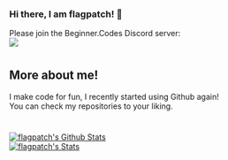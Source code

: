 ### Hi there, I am flagpatch! 👋
Please join the Beginner.Codes Discord server:
<br>
<a href="https://discord.gg/FGH5tDynnh" alt="Beginner.Codes"><img src="https://img.shields.io/badge/-Discord-5865F2?style=for-the-badge&logoColor=white&logo=discord&labelColor=4855E2"/></a>
#
## More about me!
I make code for fun, I recently started using Github again!
<br>
You can check my repositories to your liking.
#
[![flagpatch's Github Stats](https://github-readme-stats.vercel.app/api?username=flagpatch)](https://github.com/anuraghazra/github-readme-stats)
<br>
[![flagpatch's Stats](https://github-readme-streak-stats.herokuapp.com/?user=flagpatch)](https://github.com/anuraghazra/github-readme-stats)
